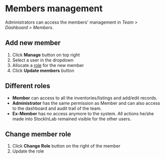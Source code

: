 # Members management

Administrators can access the members' management in *Team > Dashboard > Members*.

## Add new member

1. Click **Manage** button on top right
2. Select a user in the dropdown
3. Allocate a [role](/laboratory-information-management-system/dashboard/members-management.html#different-roles) for the new member
4. Click **Update members** button

## Different roles

* **Member** can access to all the inventories/listings and add/edit records.
* **Administrator** has the same permission as Member and can also access to the dashboard and audit trail of the team.
* **Ex-Member** has no access anymore to the system. All actions he/she made into StockInLab remained visible for the other users.

## Change member role

1. Click **Change Role** button on the right of the member
2. Update the role
